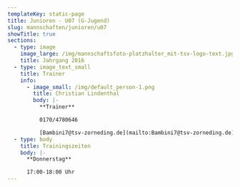```yaml
---
templateKey: static-page
title: Junioren - U07 (G-Jugend)
slug: mannschaften/junioren/u07
showTitle: true
sections:
  - type: image
    image_large: /img/mannschaftsfoto-platzhalter_mit-tsv-logo-text.jpg
    title: Jahrgang 2016
  - type: image_text_small
    title: Trainer
    info:
      - image_small: /img/default_person-1.png
        title: Christian Lindenthal
        body: |-
          **Trainer**

          0170/4780646

          [Bambini7@tsv-zorneding.de](mailto:Bambini7@tsv-zorneding.de)
  - type: body
    title: Trainingszeiten
    body: |-
      **Donnerstag**

      17:00-18:00 Uhr
---
```

